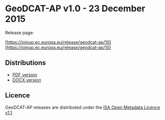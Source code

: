 # GeoDCAT-AP v1.0 - 23 December 2015

Release page:

[https://joinup.ec.europa.eu/release/geodcat-ap/10](https://joinup.ec.europa.eu/release/geodcat-ap/10)

## Distributions

- [PDF version](https://semiceu.github.io/GeoDCAT-AP/releases/1.0.0/geodcat-ap_1.0.pdf)
- [DOCX version](https://semiceu.github.io/GeoDCAT-AP/releases/1.0.0/geodcat-ap_1.0.docx)

## Licence

GeoDCAT-AP releases are distributed under the [ISA Open Metadata Licence v1.1](https://joinup.ec.europa.eu/licence/isa-open-metadata-licence-v11).
